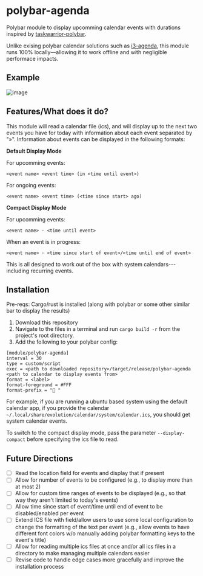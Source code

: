 # polybar-agenda
Polybar module to display upcomming calendar events with durations inspired by [taskwarrior-polybar](https://github.com/dakuten/taskwarrior-polybar). 

Unlike exising polybar calendar solutions such as [i3-agenda](https://github.com/rosenpin/i3-agenda), this module runs 100% locally—allowing it to work offline and with negligible performace impacts.

## Example

![image](https://github.com/user-attachments/assets/9cc4bfc0-9229-4b01-bc0a-97f8cb6e2ece)

## Features/What does it do?

This module will read a calendar file (ics), and will display up to the next two events you have for today with 
information about each event separated by "»". Information about events can be displayed in the following formats: 

**Default Display Mode**

For upcomming events: 
```
<event name> <event time> (in <time until event>) 
```
For ongoing events: 
```
<event name> <event time> (<time since start> ago)
```

**Compact Display Mode**

For upcomming events: 
```
<event name> · <time until event> 
```
When an event is in progress:
```
<event name> · <time since start of event>/<time until end of event>
```


This is all designed to work out of the box with system calendars---including recurring events.

## Installation 
Pre-reqs: Cargo/rust is installed (along with polybar or some other similar bar to display the results)
1. Download this repository
2. Navigate to the files in a terminal and run `cargo build -r` from the project's root directory.
3. Add the following to your polybar config:
```
[module/polybar-agenda]
interval = 30
type = custom/script
exec = <path to downloaded repository>/target/release/polybar-agenda <path to calendar to display events from>
format = <label>
format-foreground = #FFF
format-prefix = "󰃭 "
```
For example, if you are running a ubuntu based system using the default calendar app, if you provide the calendar `~/.local/share/evolution/calendar/system/calendar.ics`, you should get system calendar events. 

To switch to the compact display mode, pass the parameter `--display-compact` before specifying the ics file to read.

## Future Directions
- [ ] Read the location field for events and display that if present
- [ ] Allow for number of events to be configured (e.g., to display more than at most 2)
- [ ] Allow for custom time ranges of events to be displayed (e.g., so that way they aren't limited to today's events)
- [ ] Allow time since start of event/time until end of event to be disabled/enabled per event
- [ ] Extend ICS file with field/allow users to use some local configuration to change the formatting of the text per event (e.g., allow events to have different font colors w/o manually adding polybar formatting keys to the event's title)
- [ ] Allow for reading multiple ics files at once and/or all ics files in a directory to make managing multiple calendars easier
- [ ] Revise code to handle edge cases more gracefully and improve the installation process
